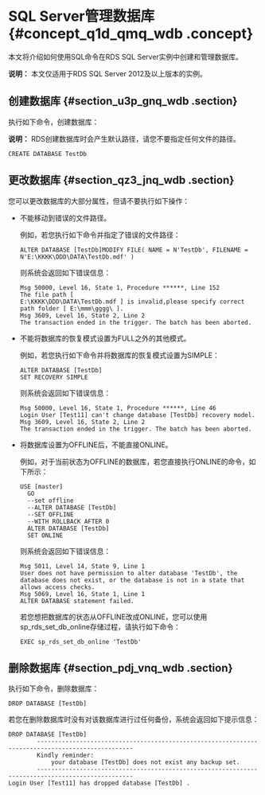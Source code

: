 # SQL Server管理数据库 {#concept_q1d_qmq_wdb .concept}

本文将介绍如何使用SQL命令在RDS SQL Server实例中创建和管理数据库。

**说明：** 本文仅适用于RDS SQL Server 2012及以上版本的实例。

## 创建数据库 {#section_u3p_gnq_wdb .section}

执行如下命令，创建数据库：

**说明：** RDS创建数据库时会产生默认路径，请您不要指定任何文件的路径。

```
CREATE DATABASE TestDb
```

## 更改数据库 {#section_qz3_jnq_wdb .section}

您可以更改数据库的大部分属性，但请不要执行如下操作：

-   不能移动到错误的文件路径。

    例如，若您执行如下命令并指定了错误的文件路径：

    ```
    ALTER DATABASE [TestDb]MODIFY FILE( NAME = N'TestDb', FILENAME = N'E:\KKKK\DDD\DATA\TestDb.mdf' )
    ```

    则系统会返回如下错误信息：

    ```
    Msg 50000, Level 16, State 1, Procedure ******, Line 152
    The file path [ 
    E:\KKKK\DDD\DATA\TestDb.mdf ] is invalid,please specify correct path folder [ E:\mmm\gggg\ ].
    Msg 3609, Level 16, State 2, Line 2
    The transaction ended in the trigger. The batch has been aborted.
    ```

-   不能将数据库的恢复模式设置为FULL之外的其他模式。

    例如，若您执行如下命令并将数据库的恢复模式设置为SIMPLE：

    ```
    ALTER DATABASE [TestDb]
    SET RECOVERY SIMPLE
    ```

    则系统会返回如下错误信息：

    ```
    Msg 50000, Level 16, State 1, Procedure ******, Line 46
    Login User [Test11] can't change database [TestDb] recovery model.
    Msg 3609, Level 16, State 2, Line 2
    The transaction ended in the trigger. The batch has been aborted.
    ```

-   将数据库设置为OFFLINE后，不能直接ONLINE。

    例如，对于当前状态为OFFLINE的数据库，若您直接执行ONLINE的命令，如下所示：

    ```
    USE [master]
      GO
      --set offline
      --ALTER DATABASE [TestDb]
      --SET OFFLINE
      --WITH ROLLBACK AFTER 0
      ALTER DATABASE [TestDb]
      SET ONLINE
    ```

    则系统会返回如下错误信息：

    ```
    Msg 5011, Level 14, State 9, Line 1
    User does not have permission to alter database 'TestDb', the database does not exist, or the database is not in a state that allows access checks.
    Msg 5069, Level 16, State 1, Line 1
    ALTER DATABASE statement failed.
    ```

    若您想把数据库的状态从OFFLINE改成ONLINE，您可以使用sp\_rds\_set\_db\_online存储过程，请执行如下命令：

    ```
    EXEC sp_rds_set_db_online 'TestDb'
    ```


## 删除数据库 {#section_pdj_vnq_wdb .section}

执行如下命令，删除数据库：

```
DROP DATABASE [TestDb]
```

若您在删除数据库时没有对该数据库进行过任何备份，系统会返回如下提示信息：

```
DROP DATABASE [TestDb]
        -------------------------------------------------------------------------------------------------
        Kindly reminder:
            your database [TestDb] does not exist any backup set.
        -------------------------------------------------------------------------------------------------
Login User [Test11] has dropped database [TestDb] .
```

